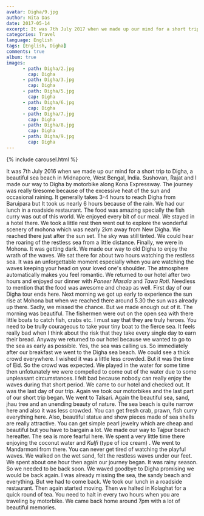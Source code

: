```yaml
---
avatar: Digha/9.jpg
author: Nita Das
date: 2017-05-14
excerpt: It was 7th July 2017 when we made up our mind for a short trip to Digha, a beautiful sea beachin Midnapore, West Bengal, India. Sushovan, Rajat and I made...
categories: Travel
language: English
tags: [English, Digha]
comments: true
album: true
images:
      - path: Digha/2.jpg
        cap: Digha
      - path: Digha/3.jpg
        cap: Digha
      - path: Digha/5.jpg
        cap: Digha
      - path: Digha/6.jpg
        cap: Digha
      - path: Digha/7.jpg
        cap: Digha
      - path: Digha/8.jpg
        cap: Digha
      - path: Digha/9.jpg
        cap: Digha					  
---
```

{% include carousel.html %}

It was 7th July 2016 when we made up our mind for a short trip to Digha, a beautiful sea beach
in Midnapore, West Bengal, India. Sushovan, Rajat and I made our way to Digha by motorbike along Kona
Expressway. The journey was really tiresome because of the excessive heat of the sun and
occasional raining. It generally takes 3-4 hours to reach Digha from Baruipara but It took us
nearly 6 hours because of the rain. We had our lunch in a roadside restaurant. The food was amazing
specially the fish curry was out of this world. We enjoyed every bit of our meal. We stayed in a
hotel there. We took a little rest then went out to explore the wonderful scenery of mohona which
was nearly 2km away from New Digha. We reached there just after the sun set. The sky was still
tinted. We could hear the roaring of the restless sea from a little distance. Finally, we were in
Mohona. It was getting dark. We made our way to old Digha to enjoy the wrath of the waves. We sat
there for about two hours watching the restless sea. It was an unforgettable moment especially
when you are watching the waves keeping your head on your loved one's shoulder. The atmosphere
automatically makes you feel romantic. We returned to our hotel after two hours and enjoyed our
dinner with _Paneer Masala_ and _Tawa Roti_. Needless to mention that the food was awesome and cheap
as well. First day of our Digha tour ends here. Next morning we got up early to experience the sun
rise at Mohona but when we reached there around 5.30 the sun was already up there. Sadly, we
missed the chance. But we made enough out of it. The morning was beautiful. The fishermen were out
on the open sea with there little boats to catch fish, crabs etc. I must say that they are truly
heroes. You need to be trully courageous to take your tiny boat to the fierce sea. It feels really
bad when I think about the risk that they take every single day to earn their bread. Anyway we
returned to our hotel because we wanted to go to the sea as early as possible. Yes, the sea was
calling us. So immediately after our breakfast we went to the Digha sea beach. We could see a
thick crowd everywhere. I wished it was a little less crowded. But it was the time of Eid. So the
crowd was expected. We played in the water for some time then unfotunately we were compelled to
come out of the water due to some unpleasant circumstances. I felt bad because nobody can really
enjoy the waves during that short period. We came to our hotel and checked out. It was the
last day of our trip. Again we took our motorbikes and the last part of our short trip began.
We went to Talsari. Again the beautiful sea, sand, jhau tree and an unending beauty of nature.
The sea beach is quite narrow here and also it was less crowded. You can get fresh crab, prawn,
fish curry everything here. Also, beautiful statue and show pieces made of sea shells are really
attractive. You can get simple pearl jewelry which are cheap and beautiful but you have to
bargain a lot. We made our way to Tajpur beach hereafter. The sea is more fearful here. We spent a
very little time there enjoying the coconut water and _Kulfi_ (type of ice cream) . We went to Mandarmoni from there.
You can never get tired of watching the playful waves. We walked on the wet sand, felt the
restless waves under our feet. We spent about one hour then again our journey began. It was rainy
season. So we needed to be back soon. We waved goodbye to Digha promising we would be back again.
I was already missing the sea, the sandy beach and everything. But we had to come back. We took
our lunch in a roadside restaurant. Then again started moving. Then we halted in Kolaghat for a
quick round of tea. You need to halt in every two hours when you are traveling by motorbike.
We came back home around 7pm with a lot of beautiful memories.
